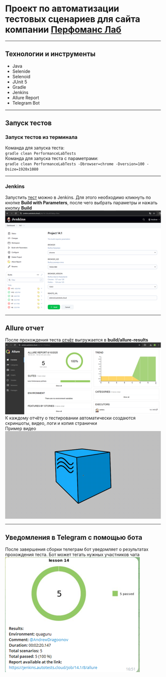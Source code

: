 # Проект по автоматизации тестовых сценариев для сайта компании [Перфоманс Лаб](https://www.performance-lab.ru/)
---

## Технологии и инструменты

- Java
- Selenide
- Selenoid
- JUnit 5
- Gradle
- Jenkins
- Allure Report
- Telegram Bot

---

## Запуск тестов

### Запуск тестов из терминала

Команда для запуска теста:  
`gradle clean PerformanceLabTests`  
Команда для запуска теста с параметрами:  
`gradle clean PerformanceLabTests -Dbrowser=chrome -Dversion=100 -Dsize=1920x1080`

---

### Jenkins

Запустить [тест](https://jenkins.autotests.cloud/job/14.1/) можно в Jenkins.
Для этого необходимо кликнуть по кнопке **Build with Parameters**, после чего
выбрать параметры и нажать кнопку **Build**
<img src="media/report_media/jenkins_build.png" />

---

## Allure отчет

После прохождения
теста [отчёт](https://jenkins.autotests.cloud/job/14.1/10/allure/) выгружается в
**build/allure-results**
<img src="media/report_media/allure_report.png" />
К каждому отчёту о тестировании автоматически создаются скриншоты, видео, логи и
копия странички  
Пример
видео <img src="media/report_media/video_report.gif" />

---

## Уведомления в Telegram с помощью бота

После завершения сборки телеграм бот уведомляет о результатах прохождения теста.
Бот может тегать нужных участников чата  
<img src="media/report_media/tg_report.png"/>